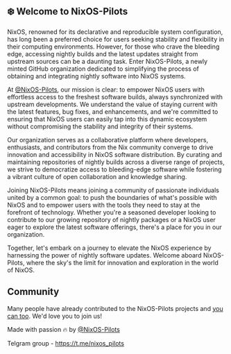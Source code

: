 ## ❄️ Welcome to NixOS-Pilots

NixOS, renowned for its declarative and reproducible system configuration, has long been a preferred choice for users seeking stability and flexibility in their computing environments. However, for those who crave the bleeding edge, accessing nightly builds and the latest updates straight from upstream sources can be a daunting task. Enter NixOS-Pilots, a newly minted GitHub organization dedicated to simplifying the process of obtaining and integrating nightly software into NixOS systems.

At [@NixOS-Pilots](https://github.com/NixOS-Pilots), our mission is clear: to empower NixOS users with effortless access to the freshest software builds, always synchronized with upstream developments. We understand the value of staying current with the latest features, bug fixes, and enhancements, and we're committed to ensuring that NixOS users can easily tap into this dynamic ecosystem without compromising the stability and integrity of their systems.

Our organization serves as a collaborative platform where developers, enthusiasts, and contributors from the Nix community converge to drive innovation and accessibility in NixOS software distribution. By curating and maintaining repositories of nightly builds across a diverse range of projects, we strive to democratize access to bleeding-edge software while fostering a vibrant culture of open collaboration and knowledge sharing.

Joining NixOS-Pilots means joining a community of passionate individuals united by a common goal: to push the boundaries of what's possible with NixOS and to empower users with the tools they need to stay at the forefront of technology. Whether you're a seasoned developer looking to contribute to our growing repository of nightly packages or a NixOS user eager to explore the latest software offerings, there's a place for you in our organization.

Together, let's embark on a journey to elevate the NixOS experience by harnessing the power of nightly software updates. Welcome aboard NixOS-Pilots, where the sky's the limit for innovation and exploration in the world of NixOS.

## Community

Many people have already contributed to the NixOS-Pilots projects and [you can too](https://github.com/NixOS-Pilots/.github/blob/master/CONTRIBUTING.md). We'd love you to join us!

Made with passion 🔥 by [@NixOS-Pilots](https://github.com/NixOS-Pilots)

Telgram group - https://t.me/nixos_pilots
